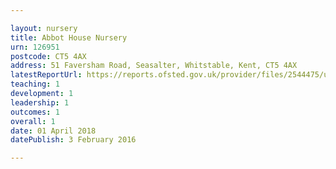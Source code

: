 ```yaml
---

layout: nursery
title: Abbot House Nursery
urn: 126951
postcode: CT5 4AX
address: 51 Faversham Road, Seasalter, Whitstable, Kent, CT5 4AX
latestReportUrl: https://reports.ofsted.gov.uk/provider/files/2544475/urn/126951.pdf
teaching: 1
development: 1
leadership: 1
outcomes: 1
overall: 1
date: 01 April 2018 
datePublish: 3 February 2016

---
```

